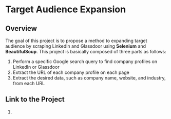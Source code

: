 
# Target Audience Expansion

## Overview
The goal of this project is to propose a method to expanding target audience by scraping LinkedIn and Glassdoor using **Selenium** and **BeautifulSoup**. This project is basically composed of three parts as follows:
1. Perform a specific Google search query to find company profiles on LinkedIn or Glassdoor
2. Extract the URL of each company profile on each page
3. Extract the desired data, such as company name, website, and industry, from each URL

## Link to the Project
1. 
